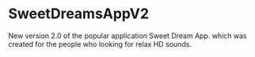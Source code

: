 # SweetDreamsAppV2
New version 2.0 of the popular application Sweet Dream App. which was created for the people who looking for relax HD sounds.
